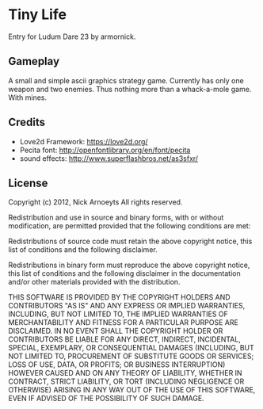 Tiny Life
=========
Entry for Ludum Dare 23 by armornick.

Gameplay
--------
A small and simple ascii graphics strategy game.
Currently has only one weapon and two enemies.
Thus nothing more than a whack-a-mole game. With mines.

Credits
-------
* Love2d Framework: <https://love2d.org/>
* Pecita font: <http://openfontlibrary.org/en/font/pecita>
* sound effects: <http://www.superflashbros.net/as3sfxr/>

License
-------
Copyright (c) 2012, Nick Arnoeyts
All rights reserved.

Redistribution and use in source and binary forms, with or without modification, are permitted provided that the following conditions are met:

Redistributions of source code must retain the above copyright notice, this list of conditions and the following disclaimer.

Redistributions in binary form must reproduce the above copyright notice, this list of conditions and the following disclaimer in the documentation and/or other materials provided with the distribution.

THIS SOFTWARE IS PROVIDED BY THE COPYRIGHT HOLDERS AND CONTRIBUTORS "AS IS" AND ANY EXPRESS OR IMPLIED WARRANTIES, INCLUDING, BUT NOT LIMITED TO, THE IMPLIED WARRANTIES OF MERCHANTABILITY AND FITNESS FOR A PARTICULAR PURPOSE ARE DISCLAIMED. IN NO EVENT SHALL THE COPYRIGHT HOLDER OR CONTRIBUTORS BE LIABLE FOR ANY DIRECT, INDIRECT, INCIDENTAL, SPECIAL, EXEMPLARY, OR CONSEQUENTIAL DAMAGES (INCLUDING, BUT NOT LIMITED TO, PROCUREMENT OF SUBSTITUTE GOODS OR SERVICES; LOSS OF USE, DATA, OR PROFITS; OR BUSINESS INTERRUPTION) HOWEVER CAUSED AND ON ANY THEORY OF LIABILITY, WHETHER IN CONTRACT, STRICT LIABILITY, OR TORT (INCLUDING NEGLIGENCE OR OTHERWISE) ARISING IN ANY WAY OUT OF THE USE OF THIS SOFTWARE, EVEN IF ADVISED OF THE POSSIBILITY OF SUCH DAMAGE.